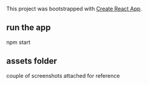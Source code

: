 This project was bootstrapped with [Create React App](https://github.com/facebookincubator/create-react-app).

## run the app
npm start

## assets folder
couple of screenshots attached for reference
